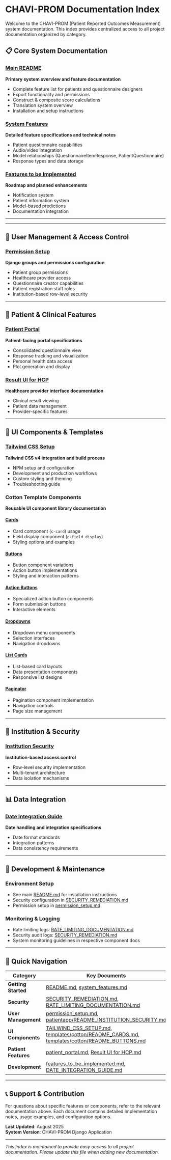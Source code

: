 # CHAVI-PROM Documentation Index

Welcome to the CHAVI-PROM (Patient Reported Outcomes Measurement) system documentation. This index provides centralized access to all project documentation organized by category.

## 📋 **Core System Documentation**

### [Main README](./README.md)
**Primary system overview and feature documentation**
- Complete feature list for patients and questionnaire designers
- Export functionality and permissions
- Construct & composite score calculations
- Translation system overview
- Installation and setup instructions

### [System Features](./system_features.md)
**Detailed feature specifications and technical notes**
- Patient questionnaire capabilities
- Audio/video integration
- Model relationships (QuestionnaireItemResponse, PatientQuestionnaire)
- Response types and data storage

### [Features to be Implemented](./features_to_be_implemented.md)
**Roadmap and planned enhancements**
- Notification system
- Patient information system
- Model-based predictions
- Documentation integration

---



---

## 👥 **User Management & Access Control**

### [Permission Setup](./permission_setup.md)
**Django groups and permissions configuration**
- Patient group permissions
- Healthcare provider access
- Questionnaire creator capabilities
- Patient registration staff roles
- Institution-based row-level security

---

## 🏥 **Patient & Clinical Features**

### [Patient Portal](./patient_portal.md)
**Patient-facing portal specifications**
- Consolidated questionnaire view
- Response tracking and visualization
- Personal health data access
- Plot generation and display

### [Result UI for HCP](./Result%20UI%20for%20HCP.md)
**Healthcare provider interface documentation**
- Clinical result viewing
- Patient data management
- Provider-specific features

---

## 🎨 **UI Components & Templates**

### [Tailwind CSS Setup](./TAILWIND_CSS_SETUP.md)
**Tailwind CSS v4 integration and build process**
- NPM setup and configuration
- Development and production workflows
- Custom styling and theming
- Troubleshooting guide

### Cotton Template Components
**Reusable UI component library documentation**

#### [Cards](./templates/cotton/README_CARDS.md)
- Card component (`c-card`) usage
- Field display component (`c-field_display`)
- Styling options and examples

#### [Buttons](./templates/cotton/README_BUTTONS.md)
- Button component variations
- Action button implementations
- Styling and interaction patterns

#### [Action Buttons](./templates/cotton/README_ACTION_BUTTONS.md)
- Specialized action button components
- Form submission buttons
- Interactive elements

#### [Dropdowns](./templates/cotton/README_DROPDOWNS.md)
- Dropdown menu components
- Selection interfaces
- Navigation dropdowns

#### [List Cards](./templates/cotton/README_LIST_CARDS.md)
- List-based card layouts
- Data presentation components
- Responsive list designs

#### [Paginator](./templates/cotton/README_PAGINATOR.md)
- Pagination component implementation
- Navigation controls
- Page size management

---

## 🏢 **Institution & Security**

### [Institution Security](./patientapp/README_INSTITUTION_SECURITY.md)
**Institution-based access control**
- Row-level security implementation
- Multi-tenant architecture
- Data isolation mechanisms

---

## 📊 **Data Integration**

### [Date Integration Guide](./DATE_INTEGRATION_GUIDE.md)
**Date handling and integration specifications**
- Date format standards
- Integration patterns
- Data consistency requirements

---

## 🔧 **Development & Maintenance**

### Environment Setup
- See main [README.md](./README.md) for installation instructions
- Security configuration in [SECURITY_REMEDIATION.md](./SECURITY_REMEDIATION.md)
- Permission setup in [permission_setup.md](./permission_setup.md)

### Monitoring & Logging
- Rate limiting logs: [RATE_LIMITING_DOCUMENTATION.md](./RATE_LIMITING_DOCUMENTATION.md)
- Security audit logs: [SECURITY_REMEDIATION.md](./SECURITY_REMEDIATION.md)
- System monitoring guidelines in respective component docs

---

## 📝 **Quick Navigation**

| Category | Key Documents |
|----------|---------------|
| **Getting Started** | [README.md](./README.md), [system_features.md](./system_features.md) |
| **Security** | [SECURITY_REMEDIATION.md](./SECURITY_REMEDIATION.md), [RATE_LIMITING_DOCUMENTATION.md](./RATE_LIMITING_DOCUMENTATION.md) |
| **User Management** | [permission_setup.md](./permission_setup.md), [patientapp/README_INSTITUTION_SECURITY.md](./patientapp/README_INSTITUTION_SECURITY.md) |
| **UI Components** | [TAILWIND_CSS_SETUP.md](./TAILWIND_CSS_SETUP.md), [templates/cotton/README_CARDS.md](./templates/cotton/README_CARDS.md), [templates/cotton/README_BUTTONS.md](./templates/cotton/README_BUTTONS.md) |
| **Patient Features** | [patient_portal.md](./patient_portal.md), [Result UI for HCP.md](./Result%20UI%20for%20HCP.md) |
| **Development** | [features_to_be_implemented.md](./features_to_be_implemented.md), [DATE_INTEGRATION_GUIDE.md](./DATE_INTEGRATION_GUIDE.md) |

---

## 📞 **Support & Contribution**

For questions about specific features or components, refer to the relevant documentation above. Each document contains detailed implementation notes, usage examples, and configuration options.

**Last Updated**: August 2025  
**System Version**: CHAVI-PROM Django Application

---

*This index is maintained to provide easy access to all project documentation. Please update this file when adding new documentation.*
